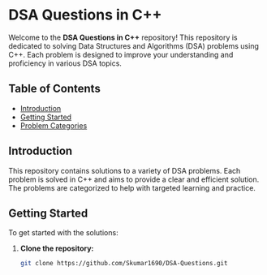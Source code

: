 # DSA Questions in C++

Welcome to the **DSA Questions in C++** repository! This repository is dedicated to solving Data Structures and Algorithms (DSA) problems using C++. Each problem is designed to improve your understanding and proficiency in various DSA topics.

## Table of Contents

- [Introduction](#introduction)
- [Getting Started](#getting-started)
- [Problem Categories](#problem-categories)


## Introduction

This repository contains solutions to a variety of DSA problems. Each problem is solved in C++ and aims to provide a clear and efficient solution. The problems are categorized to help with targeted learning and practice.

## Getting Started

To get started with the solutions:

1. **Clone the repository:**

   ```bash
   git clone https://github.com/Skumar1690/DSA-Questions.git
